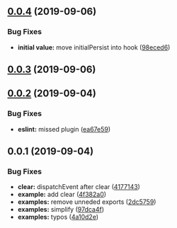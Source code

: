 ## [0.0.4](https://github.com/Akurganow/use-persisted-state/compare/0.0.3...0.0.4) (2019-09-06)


### Bug Fixes

* **initial value:** move initialPersist into hook ([98eced6](https://github.com/Akurganow/use-persisted-state/commit/98eced6))

## [0.0.3](https://github.com/Akurganow/use-persisted-state/compare/0.0.2...0.0.3) (2019-09-06)

## [0.0.2](https://github.com/Akurganow/use-persisted-state/compare/0.0.1...0.0.2) (2019-09-04)


### Bug Fixes

* **eslint:** missed plugin ([ea67e59](https://github.com/Akurganow/use-persisted-state/commit/ea67e59))

## 0.0.1 (2019-09-04)


### Bug Fixes

* **clear:** dispatchEvent after clear ([4177143](https://github.com/Akurganow/use-persisted-state/commit/4177143))
* **example:** add clear ([4f382a0](https://github.com/Akurganow/use-persisted-state/commit/4f382a0))
* **examples:** remove unneded exports ([2dc5759](https://github.com/Akurganow/use-persisted-state/commit/2dc5759))
* **examples:** simplify ([97dca4f](https://github.com/Akurganow/use-persisted-state/commit/97dca4f))
* **examples:** typos ([4a10d2e](https://github.com/Akurganow/use-persisted-state/commit/4a10d2e))

